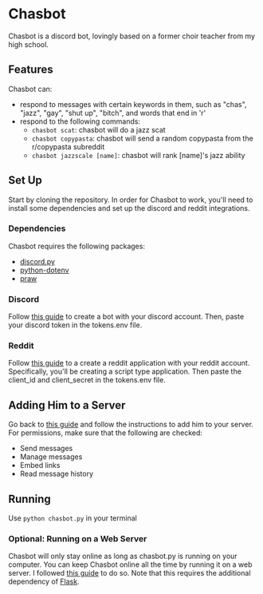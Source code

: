 # Chasbot

Chasbot is a discord bot, lovingly based on a former choir teacher from my high school.

## Features

Chasbot can:
* respond to messages with certain keywords in them, such as "chas", "jazz", "gay", "shut up", "bitch", and words that end in 'r'
* respond to the following commands:
  * ```chasbot scat```: chasbot will do a jazz scat
  * ```chasbot copypasta```: chasbot will send a random copypasta from the r/copypasta subreddit
  * ```chasbot jazzscale [name]```: chasbot will rank [name]'s jazz ability

## Set Up

Start by cloning the repository. In order for Chasbot to work, you'll need to install some dependencies and set up the discord and reddit integrations.

### Dependencies

Chasbot requires the following packages:
* [discord.py](https://github.com/Rapptz/discord.py)
* [python-dotenv](https://github.com/theskumar/python-dotenv)
* [praw](https://github.com/praw-dev/praw)

### Discord

Follow [this guide](https://discordpy.readthedocs.io/en/stable/discord.html#creating-a-bot-account) to create a bot with your discord account. Then, paste your discord token in the tokens.env file.

### Reddit

Follow [this guide](https://github.com/reddit-archive/reddit/wiki/OAuth2-Quick-Start-Example#first-steps) to a create a reddit application with your reddit account. Specifically, you'll be creating a script type application. Then paste the client_id and client_secret in the tokens.env file.

## Adding Him to a Server

Go back to [this guide](https://discordpy.readthedocs.io/en/stable/discord.html#creating-a-bot-account) and follow the instructions to add him to your server. For permissions, make sure that the following are checked:
* Send messages
* Manage messages
* Embed links
* Read message history

## Running
Use ```python chasbot.py``` in your terminal

### Optional: Running on a Web Server

Chasbot will only stay online as long as chasbot.py is running on your computer. You can keep Chasbot online all the time by running it on a web server. I followed [this guide](https://www.codementor.io/@garethdwyer/building-a-discord-bot-with-python-and-repl-it-miblcwejz#keeping-our-bot-alive) to do so. Note that this requires the additional dependency of [Flask](https://flask.palletsprojects.com/en/2.1.x/installation/#install-flask).
